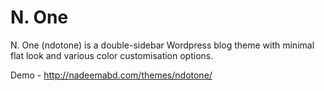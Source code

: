 # N. One
N. One (ndotone) is a double-sidebar Wordpress blog theme with minimal flat look and various color customisation options.

Demo - http://nadeemabd.com/themes/ndotone/
